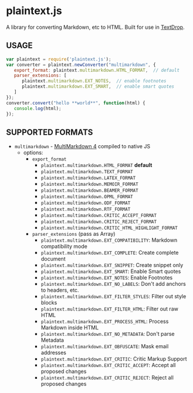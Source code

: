 plaintext.js
============

A library for converting Markdown, etc to HTML. Built for use in [TextDrop](https://www.textdropapp.com).

USAGE
-----
```js
var plaintext = require('plaintext.js');
var converter = plaintext.newConverter("multimarkdown", {
   export_format: plaintext.multimarkdown.HTML_FORMAT,  // default
   parser_extensions: [
      plaintext.multimarkdown.EXT_NOTES,  // enable footnotes
      plaintext.multimarkdown.EXT_SMART,  // enable smart quotes
   ]
});
converter.convert("hello **world**", function(html) {
   console.log(html); 
});
```

SUPPORTED FORMATS
-----------------
- `multimarkdown` - [MultiMarkdown 4](https://github.com/fletcher/MultiMarkdown-4) compiled to native JS
    - options:
        - `export_format`
            - `plaintext.multimarkdown.HTML_FORMAT` **default**
            - `plaintext.multimarkdown.TEXT_FORMAT`
            - `plaintext.multimarkdown.LATEX_FORMAT`
            - `plaintext.multimarkdown.MEMOIR_FORMAT`
            - `plaintext.multimarkdown.BEAMER_FORMAT`
            - `plaintext.multimarkdown.OPML_FORMAT`
            - `plaintext.multimarkdown.ODF_FORMAT`
            - `plaintext.multimarkdown.RTF_FORMAT`
            - `plaintext.multimarkdown.CRITIC_ACCEPT_FORMAT`
            - `plaintext.multimarkdown.CRITIC_REJECT_FORMAT`
            - `plaintext.multimarkdown.CRITIC_HTML_HIGHLIGHT_FORMAT`
        - `parser_extensions` (pass as Array) 
            - `plaintext.multimarkdown.EXT_COMPATIBILITY`: Markdown compatibility mode
            - `plaintext.multimarkdown.EXT_COMPLETE`: Create complete document
            - `plaintext.multimarkdown.EXT_SNIPPET`: Create snippet only
            - `plaintext.multimarkdown.EXT_SMART`: Enable Smart quotes
            - `plaintext.multimarkdown.EXT_NOTES`: Enable Footnotes
            - `plaintext.multimarkdown.EXT_NO_LABELS`: Don't add anchors to headers, etc.
            - `plaintext.multimarkdown.EXT_FILTER_STYLES`: Filter out style blocks
            - `plaintext.multimarkdown.EXT_FILTER_HTML`: Filter out raw HTML
            - `plaintext.multimarkdown.EXT_PROCESS_HTML`: Process Markdown inside HTML
            - `plaintext.multimarkdown.EXT_NO_METADATA`: Don't parse Metadata
            - `plaintext.multimarkdown.EXT_OBFUSCATE`: Mask email addresses
            - `plaintext.multimarkdown.EXT_CRITIC`: Critic Markup Support
            - `plaintext.multimarkdown.EXT_CRITIC_ACCEPT`: Accept all proposed changes
            - `plaintext.multimarkdown.EXT_CRITIC_REJECT`: Reject all proposed changes